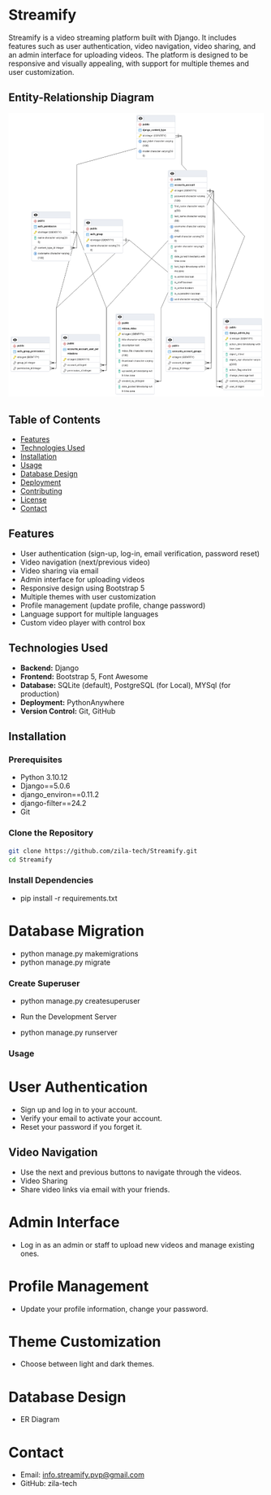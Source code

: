 # Streamify

Streamify is a video streaming platform built with Django. It includes features such as user authentication, video navigation, video sharing, and an admin interface for uploading videos. The platform is designed to be responsive and visually appealing, with support for multiple themes and user customization.

## Entity-Relationship Diagram

![ER Diagram](static/images/er_diagram.png)

## Table of Contents

- [Features](#features)
- [Technologies Used](#technologies-used)
- [Installation](#installation)
- [Usage](#usage)
- [Database Design](#database-design)
- [Deployment](#deployment)
- [Contributing](#contributing)
- [License](#license)
- [Contact](#contact)

## Features

- User authentication (sign-up, log-in, email verification, password reset)
- Video navigation (next/previous video)
- Video sharing via email
- Admin interface for uploading videos
- Responsive design using Bootstrap 5
- Multiple themes with user customization
- Profile management (update profile, change password)
- Language support for multiple languages
- Custom video player with control box

## Technologies Used

- **Backend:** Django
- **Frontend:** Bootstrap 5, Font Awesome
- **Database:** SQLite (default), PostgreSQL (for Local), MYSql (for production)
- **Deployment:** PythonAnywhere
- **Version Control:** Git, GitHub

## Installation

### Prerequisites

- Python 3.10.12
- Django==5.0.6
- django_environ==0.11.2
- django-filter==24.2
- Git

### Clone the Repository

```bash
git clone https://github.com/zila-tech/Streamify.git
cd Streamify
```
                  

### Install Dependencies

- pip install -r requirements.txt

# Database Migration

- python manage.py makemigrations
- python manage.py migrate


### Create Superuser

- python manage.py createsuperuser

- Run the Development Server

- python manage.py runserver

### Usage

# User Authentication

- Sign up and log in to your account.
- Verify your email to activate your account.
- Reset your password if you forget it.

## Video Navigation

- Use the next and previous buttons to navigate through the videos.
- Video Sharing
- Share video links via email with your friends.


# Admin Interface

- Log in as an admin or staff to upload new videos and manage existing ones.

# Profile Management

- Update your profile information, change your password.

# Theme Customization

- Choose between light and dark themes.

# Database Design

- ER Diagram

# Contact
- Email: info.streamify.pvp@gmail.com
- GitHub: zila-tech